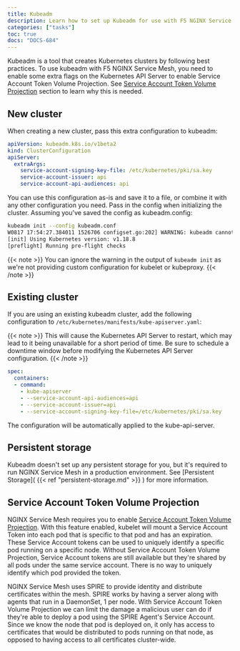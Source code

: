 ```yaml
---
title: Kubeadm
description: Learn how to set up Kubeadm for use with F5 NGINX Service Mesh.
categories: ["tasks"]
toc: true
docs: "DOCS-684"
---
```


Kubeadm is a tool that creates Kubernetes clusters by following best practices. To use kubeadm with F5 NGINX Service Mesh, you need to enable some extra flags on the Kubernetes API Server to enable Service Account Token Volume Projection. See [Service Account Token Volume Projection](#service-account-token-volume-projection) section to learn why this is needed.

## New cluster

When creating a new cluster, pass this extra configuration to kubeadm:

```yaml
apiVersion: kubeadm.k8s.io/v1beta2
kind: ClusterConfiguration
apiServer:
  extraArgs:
    service-account-signing-key-file: /etc/kubernetes/pki/sa.key
    service-account-issuer: api
    service-account-api-audiences: api
```

You can use this configuration as-is and save it to a file, or combine it with any other configuration you need. Pass in the config when initializing the cluster. Assuming you've saved the config as kubeadm.config:

```bash
kubeadm init --config kubeadm.conf
W0817 17:54:27.384011 1526706 configset.go:202] WARNING: kubeadm cannot validate component configs for API groups [kubelet.config.k8s.io kubeproxy.config.k8s.io]
[init] Using Kubernetes version: v1.18.8
[preflight] Running pre-flight checks
```

{{< note >}}
You can ignore the warning in the output of `kubeadm init` as we're not providing custom configuration for kubelet or kubeproxy.
{{< /note >}}

## Existing cluster

If you are using an existing kubeadm cluster, add the following configuration to `/etc/kubernetes/manifests/kube-apiserver.yaml`:

{{< note >}}
This will cause the Kubernetes API Server to restart, which may lead to it being unavailable for a short period of time. Be sure to schedule a downtime window before modifying the Kubernetes API Server configuration.
{{< /note >}}

```yaml
spec:
  containers:
  - command:
    - kube-apiserver
    - --service-account-api-audiences=api
    - --service-account-issuer=api
    - --service-account-signing-key-file=/etc/kubernetes/pki/sa.key
```

The configuration will be automatically applied to the kube-api-server.

## Persistent storage

Kubeadm doesn't set up any persistent storage for you, but it's required to run NGINX Service Mesh in a production environment. See [Persistent Storage]( {{< ref "persistent-storage.md" >}} ) for more information.

## Service Account Token Volume Projection

NGINX Service Mesh requires you to enable [Service Account Token Volume Projection](https://kubernetes.io/docs/tasks/configure-pod-container/configure-service-account/#service-account-token-volume-projection). With this feature enabled, kubelet will mount a Service Account Token into each pod that is specific to that pod and has an expiration. These Service Account tokens can be used to uniquely identify a specific pod running on a specific node. Without Service Account Token Volume Projection, Service Account tokens are still available but they're shared by all pods under the same service account. There is no way to uniquely identify which pod provided the token.

NGINX Service Mesh uses SPIRE to provide identity and distribute certificates within the mesh. SPIRE works by having a server along with agents that run in a DaemonSet, 1 per node. With Service Account Token Volume Projection we can limit the damage a malicious user can do if they're able to deploy a pod using the SPIRE Agent's Service Account. Since we know the node that pod is deployed on, it only has access to certificates that would be distributed to pods running on that node, as opposed to having access to all certificates cluster-wide.
